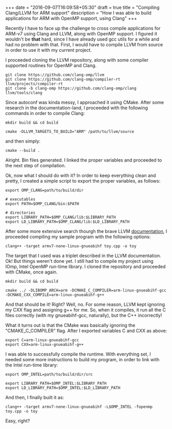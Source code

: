 +++
date = "2016-09-07T16:09:58+05:30"
draft = true
title = "Compiling Clang/LLVM for ARM support"
description = "How I was able to build applications for ARM with OpenMP support, using Clang"
+++

Recently I have to face up the challenge to cross compile applications for ARM-v7 using Clang and LLVM, along with OpenMP support.
I figured it wouldn't be **that** hard, since I have already used gcc utils for a while and had no problem with that. First, I would have to compile LLVM from source in order to use it with my current project.

I proceeded cloning the LLVM repository, along with some compiler supported routines for OpenMP and Clang.

    git clone https://github.com/clang-omp/llvm
    git clone https://github.com/clang-omp/compiler-rt llvm/projects/compiler-rt
    git clone -b clang-omp https://github.com/clang-omp/clang llvm/tools/clang

Since autoconf was kinda messy, I approached it using CMake. After some research in the documentation-land, I proceeded with the following commands in order to compile Clang:

    mkdir build && cd build

    cmake -DLLVM_TARGETS_TO_BUILD="ARM" /path/to/llvm/source

and then simply:

    cmake --build .

Alright. Bin files generated. I linked the proper variables and proceeded to the next step of compilation.

Ok, now what I should do with it? In order to keep everything clean and pretty, I created a simple script to export the proper variables, as follows:

    export OMP_CLANG=path/to/build/dir

    # executables
    export PATH=$OMP_CLANG/bin:$PATH

    # directories
    export LIBRARY_PATH=$OMP_CLANG/lib:$LIBRARY_PATH
    export LD_LIBRARY_PATH=$OMP_CLANG/lib:$LD_LIBRARY_PATH

After some more extensive search thourgh the brave LLVM [documentation], I proceeded compiling my sample program with the following options:

    clang++ -target armv7-none-linux-gnueabihf toy.cpp -o toy

The target that I used was a triplet described in the LLVM documentation. Ok! But things weren't done yet. I still had to compile my project using IOmp, Intel OpenMP run-time library. I cloned the repository and proceeded with CMake, once again.

    mkdir build && cd build

    cmake ../ -DLIBOMP_ARCH=arm -DCMAKE_C_COMPILER=arm-linux-gnueabihf-gcc -DCMAKE_CXX_COMPILE=arm-linux-gnueabihf-g++

And that should be it! Right? Well, no. For some reason, LLVM kept ignoring my CXX flag and assigning g++ for me. So, when it compiles, it run all the C files correctly (with my gnueabihf-gcc, naturally), but the C++ incorrectly!
    
What it turns out is that the CMake was basically ignoring the "CMAKE_C_COMPILER" flag. After I exported variables C and CXX as above:

    export C=arm-linux-gnueabihf-gcc
    export CXX=arm-linux-gnueabihf-g++

I was able to successfully compile the runtime. With everything set, I needed some more instructions to build my program, in order to link with the Intel run-time library:
    
    export OMP_INTEL=path/to/build/dir/src

    export LIBRARY_PATH=$OMP_INTEL:$LIBRARY_PATH
    export LD_LIBRARY_PATH=$OMP_INTEL:$LD_LIBRARY_PATH

And then, I finally built it as:

    clang++ -target armv7-none-linux-gnueabihf -L$OMP_INTEL -fopenmp toy.cpp -o toy

Easy, right?

[documentation]: http://llvm.org/docs/
